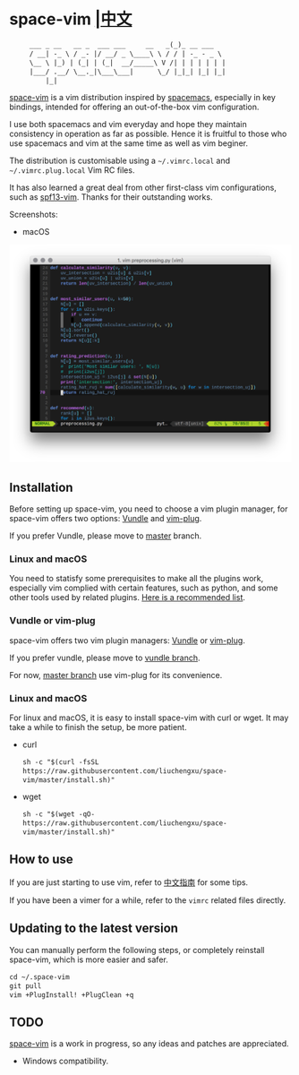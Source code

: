 # space-vim [|中文](doc/tutorial_cn.md)

         ___ _ __   __ _  ___ ___     __   _(_)_ __ ___
         / __| -_ \ / _- |/ __/ _ \____\ \ / / | -_ - _ \ 
         \__ \ |_) | (_| | (_|  __/_____\ V /| | | | | | |
         |___/ .__/ \__._|\___\___|      \_/ |_|_| |_| |_|
             |_|


[space-vim](https://github.com/liuchengxu/space-vim) is a vim distribution inspired by [spacemacs](https://github.com/syl20bnr/spacemacs), especially in key bindings, intended for offering an out-of-the-box vim configuration.

I use both spacemacs and vim everyday and hope they maintain consistency in operation as far as possible.
Hence it is fruitful to those who use spacemacs and vim at the same time as well as vim beginer.

The distribution is customisable using a `~/.vimrc.local` and `~/.vimrc.plug.local` Vim RC files.

It has also learned a great deal from other first-class vim configurations, such as [spf13-vim](https://github.com/spf13/spf13-vim).
Thanks for their outstanding works.

Screenshots:

- macOS

![screenshot](doc/img/screenshot.png)

## Installation

Before setting up space-vim, you need to choose a vim plugin manager, for space-vim offers two options: [Vundle](https://github.com/VundleVim/Vundle.vim) and [vim-plug](https://github.com/junegunn/vim-plug).

If you prefer Vundle, please move to [master](https://github.com/liuchengxu/space-vim) branch. 

### Linux and macOS

You need to statisfy some prerequisites to make all the plugins work, especially vim complied with certain features, such as python, and some other tools used by related plugins. [Here is a recommended list](doc/tutorial_cn.md#prerequisites).

### Vundle or vim-plug

space-vim offers two vim plugin managers: [Vundle](https://github.com/VundleVim/Vundle.vim) or [vim-plug](https://github.com/junegunn/vim-plug).

If you prefer vundle, please move to [vundle branch](https://github.com/liuchengxu/space-vim/tree/vundle).

For now, [master branch](https://github.com/liuchengxu/space-vim) use vim-plug for its convenience.

### Linux and macOS

For linux and macOS, it is easy to install space-vim with curl or wget. It may take a while to finish the setup, be more patient.

- curl

  ```
  sh -c "$(curl -fsSL https://raw.githubusercontent.com/liuchengxu/space-vim/master/install.sh)"
  ```

- wget

  ```
  sh -c "$(wget -qO- https://raw.githubusercontent.com/liuchengxu/space-vim/master/install.sh)"
  ```

## How to use

If you are just starting to use vim, refer to [中文指南](doc/tutorial_cn.md) for some tips.

If you have been a vimer for a while, refer to the `vimrc` related files directly.

## Updating to the latest version

You can manually perform the following steps, or completely reinstall space-vim, which is more easier and safer.

```
cd ~/.space-vim
git pull
vim +PlugInstall! +PlugClean +q
```

## TODO

[space-vim](https://github.com/liuchengxu/space-vim) is a work in progress, so any ideas and patches are appreciated.

- Windows compatibility.
